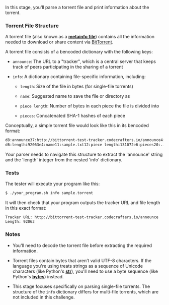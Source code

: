 In this stage, you'll parse a torrent file and print information about the torrent.

### Torrent File Structure

A torrent file (also known as a [**metainfo file**](https://www.bittorrent.org/beps/bep_0003.html#metainfo-files)) contains all the information needed to download or share content via [BitTorrent](https://www.bittorrent.org/beps/bep_0003.html).

A torrent file consists of a bencoded dictionary with the following keys:

* `announce`: The URL to a "tracker", which is a central server that keeps track of peers participating in the sharing of a torrent
    
* `info`: A dictionary containing file-specific information, including:
    
    * `length`: Size of the file in bytes (for single-file torrents)
        
    * `name`: Suggested name to save the file or directory as
        
    * `piece length`: Number of bytes in each piece the file is divided into
        
    * `pieces`: Concatenated SHA-1 hashes of each piece

Conceptually, a simple torrent file would look like this in its bencoded format:
```bash
d8:announce37:http://bittorrent-test-tracker.codecrafters.io/announce4:info
d6:lengthi92063e4:name11:sample.txt12:piece lengthi131072e6:pieces20:....e
```

Your parser needs to navigate this structure to extract the 'announce' string and the 'length' integer from the nested 'info' dictionary.

### Tests

The tester will execute your program like this:

```bash
$ ./your_program.sh info sample.torrent
```

It will then check that your program outputs the tracker URL and file length in this exact format:

```plaintext
Tracker URL: http://bittorrent-test-tracker.codecrafters.io/announce
Length: 92063
```

### Notes

* You'll need to decode the torrent file before extracting the required information.
    
* Torrent files contain bytes that aren’t valid UTF-8 characters. If the language you're using treats strings as a sequence of Unicode characters (like Python's [**str**](https://docs.python.org/3/library/stdtypes.html#text-sequence-type-str)), you'll need to use a byte sequence (like Python's [**bytes**](https://docs.python.org/3/library/stdtypes.html#bytes-objects)) instead.
    
* This stage focuses specifically on parsing single-file torrents. The structure of the `info` dictionary differs for multi-file torrents, which are not included in this challenge.